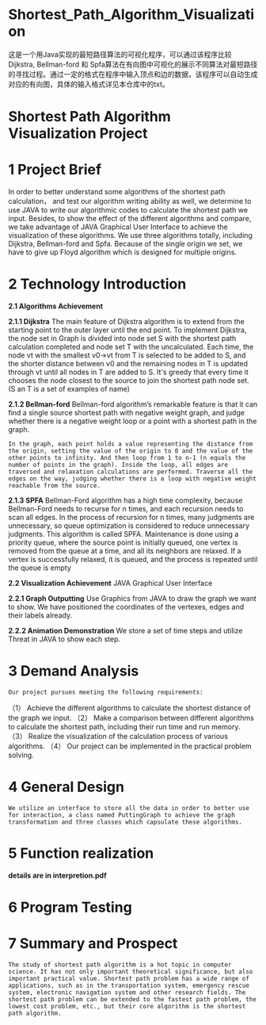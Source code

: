 # Shortest_Path_Algorithm_Visualization
这是一个用Java实现的最短路径算法的可视化程序，可以通过该程序比较 Dijkstra, Bellman-ford 和 Spfa算法在有向图中可视化的展示不同算法对最短路径的寻找过程。通过一定的格式在程序中输入顶点和边的数据，该程序可以自动生成对应的有向图，具体的输入格式详见本仓库中的txt。
# Shortest Path Algorithm Visualization Project
# 1 Project Brief
In order to better understand some algorithms of the shortest path calculation， and test our algorithm writing ability as well, we determine to use JAVA to write our algorithmic codes to calculate the shortest path we input. Besides, to show the effect of the different algorithms and compare, we take advantage of JAVA Graphical User Interface to achieve the visualization of these algorithms. 
	We use three algorithms totally, including Dijkstra, Bellman-ford and Spfa. Because of the single origin we set, we have to give up Floyd algorithm which is designed for multiple origins.

# 2 Technology Introduction

**2.1 Algorithms Achievement**

**2.1.1 Dijkstra**
	The main feature of Dijkstra algorithm is to extend from the starting point to the outer layer until the end point.
	To implement Dijkstra, the node set in Graph is divided into node set S with the shortest path calculation completed and node set T with the uncalculated. Each time, the node vt with the smallest v0->vt from T is selected to be added to S, and the shorter distance between v0 and the remaining nodes in T is updated through vt until all nodes in T are added to S. It's greedy that every time it chooses the node closest to the source to join the shortest path node set. (S an T is a set of examples of name)
 
**2.1.2 Bellman-ford**
	Bellman-ford algorithm’s remarkable feature is that it can find a single source shortest path with negative weight graph, and judge whether there is a negative weight loop or a point with a shortest path in the graph. 
 
	In the graph, each point holds a value representing the distance from the origin, setting the value of the origin to 0 and the value of the other points to infinity. And then loop from 1 to n-1 (n equals the number of points in the graph). Inside the loop, all edges are traversed and relaxation calculations are performed. Traverse all the edges on the way, judging whether there is a loop with negative weight reachable from the source. 
 
**2.1.3 SPFA**
	Bellman-Ford algorithm has a high time complexity, because Bellman-Ford needs to recurse for n times, and each recursion needs to scan all edges. In the process of recursion for n times, many judgments are unnecessary, so queue optimization is considered to reduce unnecessary judgments. This algorithm is called SPFA. Maintenance is done using a priority queue, where the source point is initially queued, one vertex is removed from the queue at a time, and all its neighbors are relaxed. If a vertex is successfully relaxed, it is queued, and the process is repeated until the queue is empty
 
**2.2 Visualization Achievement**
	JAVA Graphical User Interface
 
**2.2.1 Graph Outputting**
	Use Graphics from JAVA to draw the graph we want to show. We have positioned the coordinates of the vertexes, edges and their labels already. 

**2.2.2 Animation Demonstration**
	We store a set of time steps and utilize Threat in JAVA to show each step.

# 3 Demand Analysis
	Our project pursues meeting the following requirements:
（1）	Achieve the different algorithms to calculate the shortest distance of the graph we input.
（2）	Make a comparison between different algorithms to calculate the shortest path, including their run time and run memory.
（3）	Realize the visualization of the calculation process of various algorithms.
（4）	Our project can be implemented in the practical problem solving.

# 4 General Design
	We utilize an interface to store all the data in order to better use for interaction, a class named PuttingGraph to achieve the graph transformation and three classes which capsulate these algorithms. 

# 5 Function realization

  **details are in interpretion.pdf**

# 6 Program Testing
 
# 7 Summary and Prospect
	The study of shortest path algorithm is a hot topic in computer science. It has not only important theoretical significance, but also important practical value. Shortest path problem has a wide range of applications, such as in the transportation system, emergency rescue system, electronic navigation system and other research fields. The shortest path problem can be extended to the fastest path problem, the lowest cost problem, etc., but their core algorithm is the shortest path algorithm.
